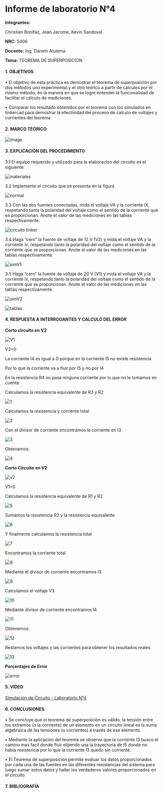 # Informe de laboratorio N°4

**Integrantes:**

Christian Bonifaz, Jean Jacome, Kevin Sandoval

**NRC:** 5406

**Docente:** Ing. Darwin Alulema

**Tema:** TEOREMA DE SUPERPOSICION

#### 1. OBJETIVOS 

•	El objetivo de esta práctica es demostrar el teorema de superposición por dos métodos uno experimental y el otro teórico a partir de cálculos por el mismo método, en la manera en que se logre entender la funcionalidad de facilitar el cálculo de mediciones.

•	Comparar los resultado obtenidos por el teorema con los simulados en tinkercad para demostrar la efectividad del proceso de calculo de voltajes y corrientes del teorema 

#### 2. MARCO TEÓRICO 

![image](https://user-images.githubusercontent.com/85208164/125861394-3c6dde80-a335-4a73-8ccc-573c9abf6722.png)

#### 3. EXPLICACIÓN DEL PROCEDIMIENTO
3.1 El equipo requerido y utilizado para la elaboracion del circuito es el siguiente:

![materiales](https://user-images.githubusercontent.com/84586968/125867697-be7677ed-035d-4eb7-935f-35a15d9b7c23.PNG)

3.2 Implemente el circuito que se presenta en la figura

![normal](https://user-images.githubusercontent.com/84586968/125867778-d89cd500-30dc-48b0-8d72-87c5997aee28.PNG)

3.3 Con las dos fuentes conectadas, mida el voltaje VA y la corriente IX, respetando tanto la polaridad del voltaje como el sentido de la corriente que se proporcionan. Anote el valor de las mediciones en las tablas respectivamente.

![circuito tinker](https://user-images.githubusercontent.com/84586968/125867694-baa7cbf7-e0d1-43cc-9f5c-2119bf31bcc1.PNG)

3.4 Haga “cero” la fuente de voltaje de 12 V (V2) y mida el voltaje VA y la corriente Ix, respetando tanto la polaridad del voltaje como el sentido de la corriente que se proporcionan. Anote el valor de las mediciones en las tablas respectivamente.

![simV1](https://user-images.githubusercontent.com/84586968/125867691-98746304-87f2-467b-ac5b-fcf5179e698e.PNG)

3.5 Haga “cero” la fuente de voltaje de 20 V (V1) y mida el voltaje VA y la corriente Ix, respetando tanto la polaridad del voltaje como el sentido de la corriente que se proporcionan. Anote el valor de las mediciones en las tablas respectivamente.

![simV2](https://user-images.githubusercontent.com/84586968/125867692-41375b0a-d2f3-4df6-bcea-75483edd02bf.PNG)

![tablas](https://user-images.githubusercontent.com/84586968/125867703-81946766-d0d5-45a6-9df1-ed18d1c59882.PNG)

#### 4. RESPUESTA A INTERROGANTES Y CALCULO DEL ERROR
**Corto circuito en V2** 

![V1](https://user-images.githubusercontent.com/84586968/125870487-376dc60e-3935-41a6-b582-10b6f964e05c.PNG)

V2=0

La corriente I4 es igual a 0 porque en la corriente I5 no existe resistencia

Por lo que la corriente va a fluir por I5 y no por I4

En la resistencia R4 no pasa ninguna corriente por lo que no le tomamos en cuenta

Calculamos la resistencia equivalente de R3 y R2

![1](https://user-images.githubusercontent.com/84586968/125867653-d0744c70-c352-4104-9c92-083429f302a4.PNG)

Calculamos la resistencia y corriente total

![2](https://user-images.githubusercontent.com/84586968/125867655-05f70c2b-87f3-4a1d-b80f-d554e6ad8379.PNG)

Con el divisor de corriente encontramos la corriente en I3

![3](https://user-images.githubusercontent.com/84586968/125867659-1fcba381-96d9-4302-8b37-9515038d3b9e.PNG)

Obtenemos:

![4](https://user-images.githubusercontent.com/84586968/125867664-7aed6f42-4c30-4e7e-bf72-0cbfb9d01d78.PNG)

**Corto Circuito en V2**

![v2](https://user-images.githubusercontent.com/84586968/125870488-509b2ba1-71b1-4fe7-9e46-890837a07625.PNG)

V1=0

Calculamos la resistencia equivalente de R1 y R2

![5](https://user-images.githubusercontent.com/84586968/125867667-4af3a375-6680-4d46-bf11-27a12bd248c9.PNG)

Sumamos la resistencia R3 y la resistencia equivalente

![6](https://user-images.githubusercontent.com/84586968/125867671-6fde70c9-8999-44d6-a971-c02d6a5baffa.PNG)

Y finalmente calculamos la resistencia total

![7](https://user-images.githubusercontent.com/84586968/125869805-d2e015ed-2b2e-42b1-ba2a-b12dfba8551f.PNG)

Encontramos la corriente total

![8](https://user-images.githubusercontent.com/84586968/125869806-4a54abe7-5f21-4c82-a854-67eb44fd8bfe.PNG)

Mediante el divisor de corriente encontramos I3

![9](https://user-images.githubusercontent.com/84586968/125869807-c4114e9d-610e-4354-816c-8bc90d967b28.PNG)

Calculamos el voltaje V3

![10](https://user-images.githubusercontent.com/84586968/125869809-ae515a9a-24a0-42cc-91f1-c3f6b3ca8870.PNG)

Mediante divisor de corriente encontramos I4

![11](https://user-images.githubusercontent.com/84586968/125869811-fd55e932-6260-4004-9d36-904e20b56c09.PNG)

Obtenemos:

![12](https://user-images.githubusercontent.com/84586968/125869812-56c08097-f38d-4aae-823b-816fe4c60a3c.PNG)

Restamos los voltajes y las corrientes para obtener los resultados reales 

![13](https://user-images.githubusercontent.com/84586968/125869813-6749453c-8193-49d5-b555-6b3e9360bc5f.PNG)

**Porcentajes de Error**

![error](https://user-images.githubusercontent.com/84586968/125867699-2d2c0e51-b5de-488b-a46e-0f5b253d2d37.PNG)

#### 5. VIDEO

[Simulación de Circuito - Laboratorio N°4](https://youtu.be/LZbgU99uJYQ "Simulación de Circuito - Laboratorio N°4")

#### 6. CONCLUSIONES 

•	Se concluye que el teorema de superposición es válido, la tensión entre los extremos (o la corriente) de un elemento en un circuito lineal es la suma algebraica de las tensiones (o corrientes) a través de ese elemento.

•	Mediante la aplicacion del teorema se observo que la corriente I3 busco el camino mas facil donde fluir elijiendo una la trayectoria de I5 donde no habia resistencia por lo que la corriente I3 quedo sin corriente.

• El Teorema de superposición permite evaluar los datos proporcionados por cada una de las fuentes en las diferentes resistencias del sistema para luego sumar estos datos y hallar los verdaderos valores proporcionados en el circuito

#### 7. BIBLIOGRAFÍA
